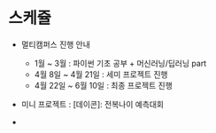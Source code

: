 # 스케쥴

- 멀티캠퍼스 진행 안내 
    - 1월 ~ 3월 : 파이썬 기초 공부 + 머신러닝/딥러닝 part
    - 4월 8일 ~ 4월 21일 : 세미 프로젝트 진행 
    - 4월 22일 ~ 6월 10일 : 최종 프로젝트 진행

- 미니 프로젝트 : [데이콘]: 전복나이 예측대회 
- 